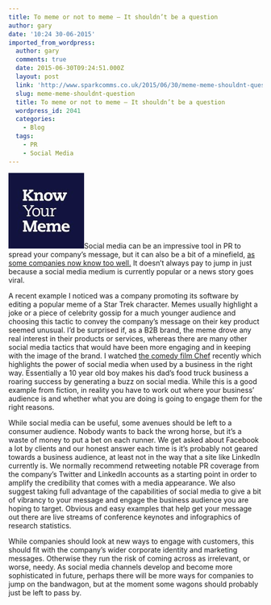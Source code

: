 ```yaml
---
title: To meme or not to meme – It shouldn’t be a question
author: gary
date: '10:24 30-06-2015'
imported_from_wordpress:
  author: gary
  comments: true
  date: 2015-06-30T09:24:51.000Z
  layout: post
  link: 'http://www.sparkcomms.co.uk/2015/06/30/meme-meme-shouldnt-question/'
  slug: meme-meme-shouldnt-question
  title: To meme or not to meme – It shouldn’t be a question
  wordpress_id: 2041
  categories:
    - Blog
  tags:
    - PR
    - Social Media
---
```


![images](images-150x150.jpg)Social media can be an impressive tool in PR to spread your company’s message, but it can also be a bit of a minefield, [as some companies now know too well.](http://socialmediaweek.org/blog/2015/04/valuable-lessons-5-shockingly-bad-social-media-fails/) It doesn’t always pay to jump in just because a social media medium is currently popular or a news story goes viral.

A recent example I noticed was a company promoting its software by editing a popular meme of a Star Trek character. Memes usually highlight a joke or a piece of celebrity gossip for a much younger audience and choosing this tactic to convey the company’s message on their key product seemed unusual. I’d be surprised if, as a B2B brand, the meme drove any real interest in their products or services, whereas there are many other social media tactics that would have been more engaging and in keeping with the image of the brand. I watched [the comedy film Chef](http://www.imdb.com/title/tt2883512/) recently which highlights the power of social media when used by a business in the right way. Essentially a 10 year old boy makes his dad’s food truck business a roaring success by generating a buzz on social media. While this is a good example from fiction, in reality you have to work out where your business’ audience is and whether what you are doing is going to engage them for the right reasons. 

While social media can be useful, some avenues should be left to a consumer audience. Nobody wants to back the wrong horse, but it’s a waste of money to put a bet on each runner. We get asked about Facebook a lot by clients and our honest answer each time is it’s probably not geared towards a business audience, at least not in the way that a site like LinkedIn currently is. We normally recommend retweeting notable PR coverage from the company’s Twitter and LinkedIn accounts as a starting point in order to amplify the credibility that comes with a media appearance. We also suggest taking full advantage of the capabilities of social media to give a bit of vibrancy to your message and engage the business audience you are hoping to target. Obvious and easy examples that help get your message out there are live streams of conference keynotes and infographics of research statistics.

While companies should look at new ways to engage with customers, this should fit with the company’s wider corporate identity and marketing messages. Otherwise they run the risk of coming across as irrelevant, or worse, needy. As social media channels develop and become more sophisticated in future, perhaps there will be more ways for companies to jump on the bandwagon, but at the moment some wagons should probably just be left to pass by.
